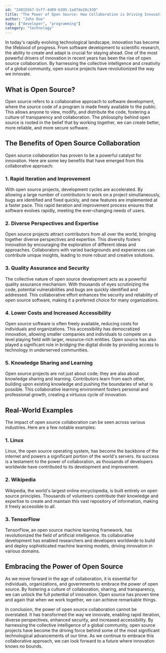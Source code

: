 ```yaml
---
id: "24815567-5cf7-4d89-b395-1ad7de28c330"
title: "The Power of Open Source: How Collaboration is Driving Innovation"
author: "John Doe"
tags: ["developer", "programming"]
category: "technology"
---
```


In today's rapidly evolving technological landscape, innovation has become the lifeblood of progress. From software development to scientific research, the ability to create and adapt is crucial for staying ahead. One of the most powerful drivers of innovation in recent years has been the rise of open source collaboration. By harnessing the collective intelligence and creativity of a global community, open source projects have revolutionized the way we innovate.

## What is Open Source?

Open source refers to a collaborative approach to software development, where the source code of a program is made freely available to the public. This allows anyone to view, modify, and distribute the code, fostering a culture of transparency and collaboration. The philosophy behind open source is rooted in the belief that by working together, we can create better, more reliable, and more secure software.

## The Benefits of Open Source Collaboration

Open source collaboration has proven to be a powerful catalyst for innovation. Here are some key benefits that have emerged from this collaborative approach:

### 1. Rapid Iteration and Improvement

With open source projects, development cycles are accelerated. By allowing a large number of contributors to work on a project simultaneously, bugs are identified and fixed quickly, and new features are implemented at a faster pace. This rapid iteration and improvement process ensures that software evolves rapidly, meeting the ever-changing needs of users.

### 2. Diverse Perspectives and Expertise

Open source projects attract contributors from all over the world, bringing together diverse perspectives and expertise. This diversity fosters innovation by encouraging the exploration of different ideas and approaches. Collaborators with varied backgrounds and experiences can contribute unique insights, leading to more robust and creative solutions.

### 3. Quality Assurance and Security

The collective nature of open source development acts as a powerful quality assurance mechanism. With thousands of eyes scrutinizing the code, potential vulnerabilities and bugs are quickly identified and addressed. This collaborative effort enhances the security and reliability of open source software, making it a preferred choice for many organizations.

### 4. Lower Costs and Increased Accessibility

Open source software is often freely available, reducing costs for individuals and organizations. This accessibility has democratized innovation, allowing smaller companies and individuals to compete on a level playing field with larger, resource-rich entities. Open source has also played a significant role in bridging the digital divide by providing access to technology in underserved communities.

### 5. Knowledge Sharing and Learning

Open source projects are not just about code; they are also about knowledge sharing and learning. Contributors learn from each other, building upon existing knowledge and pushing the boundaries of what is possible. This collaborative learning environment fosters personal and professional growth, creating a virtuous cycle of innovation.

## Real-World Examples

The impact of open source collaboration can be seen across various industries. Here are a few notable examples:

### 1. Linux

Linux, the open source operating system, has become the backbone of the internet and powers a significant portion of the world's servers. Its success is a testament to the power of collaboration, as thousands of developers worldwide have contributed to its development and improvement.

### 2. Wikipedia

Wikipedia, the world's largest online encyclopedia, is built entirely on open source principles. Thousands of volunteers contribute their knowledge and expertise to create and maintain this vast repository of information, making it freely accessible to all.

### 3. TensorFlow

TensorFlow, an open source machine learning framework, has revolutionized the field of artificial intelligence. Its collaborative development has enabled researchers and developers worldwide to build and deploy sophisticated machine learning models, driving innovation in various domains.

## Embracing the Power of Open Source

As we move forward in the age of collaboration, it is essential for individuals, organizations, and governments to embrace the power of open source. By fostering a culture of collaboration, sharing, and transparency, we can unlock the full potential of innovation. Open source has proven time and again that when we work together, we can achieve remarkable things.

In conclusion, the power of open source collaboration cannot be overstated. It has transformed the way we innovate, enabling rapid iteration, diverse perspectives, enhanced security, and increased accessibility. By harnessing the collective intelligence of a global community, open source projects have become the driving force behind some of the most significant technological advancements of our time. As we continue to embrace this collaborative approach, we can look forward to a future where innovation knows no bounds.
